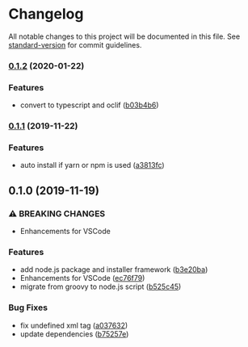 # Changelog

All notable changes to this project will be documented in this file. See [standard-version](https://github.com/conventional-changelog/standard-version) for commit guidelines.

### [0.1.2](https://github.com/jayree/sfdx-md-merge-driver/compare/v0.1.1...v0.1.2) (2020-01-22)


### Features

* convert to typescript and oclif ([b03b4b6](https://github.com/jayree/sfdx-md-merge-driver/commit/b03b4b6d1dede2faee2c1b7f408217f33642d700))

### [0.1.1](https://github.com/jayree/sfdx-md-merge-driver/compare/v0.1.0...v0.1.1) (2019-11-22)


### Features

* auto install if yarn or npm is used ([a3813fc](https://github.com/jayree/sfdx-md-merge-driver/commit/a3813fcb0eb89c59e9362a0907e8bae02efda012))

## 0.1.0 (2019-11-19)


### ⚠ BREAKING CHANGES

* Enhancements for VSCode

### Features

* add node.js package and installer framework ([b3e20ba](https://github.com/jayree/sfdx-md-merge-driver/commit/b3e20ba203a22e080b749c406a7d534cb574317c))
* Enhancements for VSCode ([ec76f79](https://github.com/jayree/sfdx-md-merge-driver/commit/ec76f79812ab13b167ae4464249d956a36f49a5a))
* migrate from groovy to node.js script ([b525c45](https://github.com/jayree/sfdx-md-merge-driver/commit/b525c45774cf695fe62c16f56fcbfd77a9e7bb29))


### Bug Fixes

* fix undefined xml tag ([a037632](https://github.com/jayree/sfdx-md-merge-driver/commit/a037632343827cb7c389b0412a429f2b67aae650))
* update dependencies ([b75257e](https://github.com/jayree/sfdx-md-merge-driver/commit/b75257ea2f6c207559e5af935df827f76b3da290))
